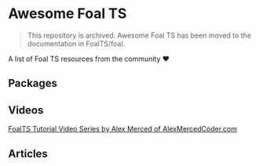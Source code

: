 # Awesome Foal TS

> This repository is archived. Awesome Foal TS has been moved to the documentation in FoalTS/foal. 

A list of Foal TS resources from the community :heart:

## Packages

## Videos

[FoalTS Tutorial Video Series by Alex Merced of AlexMercedCoder.com](https://youtu.be/c7vfkzVm4Y8)


## Articles
